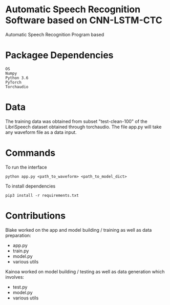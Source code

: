 # Automatic Speech Recognition Software based on CNN-LSTM-CTC
Automatic Speech Recognition Program based 

# Packagee Dependencies
```
OS
Numpy 
Python 3.6
PyTorch
Torchaudio
```
# Data
The training data was obtained from subset "test-clean-100" of the LibriSpeech dataset obtained through torchaudio. The file app.py will take any waveform file as a data input.

# Commands
To run the interface
```
python app.py <path_to_waveform> <path_to_model_dict>
```

To install dependencies
```
pip3 install -r requirements.txt
```

# Contributions
Blake worked on the app and model building / training as well as data preparation:
- app.py 
- train.py
- model.py
- various utils

Kainoa worked on model building / testing as well as data generation which involves: 
- test.py
- model.py
- various utils
